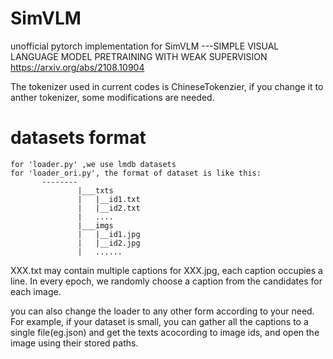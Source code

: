 # SimVLM
unofficial pytorch implementation for SimVLM ---SIMPLE VISUAL LANGUAGE MODEL PRETRAINING WITH WEAK SUPERVISION
https://arxiv.org/abs/2108.10904

The tokenizer used in current codes is ChineseTokenzier, if you change it to anther tokenizer, some modifications are needed.

# datasets format
    for 'loader.py' ,we use lmdb datasets
    for 'loader_ori.py', the format of dataset is like this:
           --------
                   |___txts
                   |   |__id1.txt
                   |   |__id2.txt
                   |   ....
                   |___imgs
                   |   |__id1.jpg
                   |   |__id2.jpg
                   |   ......
XXX.txt may contain multiple captions for XXX.jpg, each caption occupies a line. In every epoch, we randomly choose a caption from the candidates for each image. 

you can also change the loader to any other form according to your need. For example, if your dataset is small, you can gather all the captions to a single file(eg.json) and get the texts acocording to image ids, and open the image using their stored paths.
